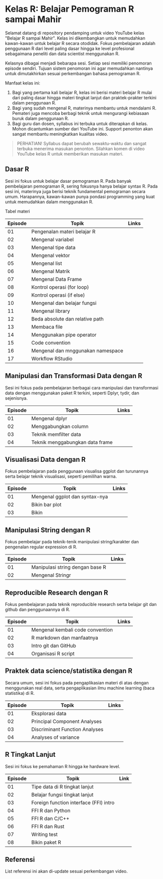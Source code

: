 # Kelas R: Belajar Pemograman R sampai Mahir

Selamat datang di repository pendamping untuk video YouTube kelas "Belajar R sampai Mahir". Kelas ini dikembangkan untuk memudahkan kawan-kawan untuk belajar R secara otodidak. Fokus pembelajaran adalah penggunaan R dari level paling dasar hingga ke level profesional sebagaimana peneliti dan data scientist menggunakan R.

Kelasnya dibagai menjadi bebarapa sesi. Setiap sesi memiliki penomoran episode sendiri. Tujuan sistem penomoran ini agar memudahkan nantinya untuk dimutakhirkan sesuai perkembangan bahasa pemograman R.

Manfaat kelas ini:

1. Bagi yang pertama kali belajar R, kelas ini berisi materi belajar R mulai dari paling dasar hingga materi tingkat lanjut dan praktek-prakter terkini dalam penggunaan R.
2. Bagi yang sudah mengenal R, materinya membantu untuk mendalami R. Pemateri juga mencoba berbagi teknik untuk mengurangi kebiasaan buruk dalam penggunaan R.
3. Bagi guru dan dosen, syllabus ini terbuka untuk diterapkan di kelas. Mohon dicantumkan sumber dari YouTube ini. Support penonton akan sangat membantu meningkatkan kualitas video.

>PERHATIAN! Syllabus dapat berubah sewaktu-waktu dan sangat terbuka menerima masukan penonton. Silahkan komen di video YouTube kelas R untuk memberikan masukan materi.

## Dasar R

Sesi ini fokus untuk belajar dasar pemograman R. Pada banyak pembelajaran pemograman R, sering fokusnya hanya belajar syntax R. Pada sesi ini, materinya juga berisi teknik fundamental pemograman secara umum. Harapannya, kawan-kawan punya pondasi programming yang kuat untuk memudahkan dalam menggunakan R.

Tabel materi

| Episode | Topik                             | Links |
| ------- | --------------------------------- | ----- |
| 01      | Pengenalan materi belajar R       |       |
| 02      | Mengenal variabel                 |       |
| 03      | Mengenal tipe data                |       |
| 04      | Mengenal vektor                   |       |
| 05      | Mengenal list                     |       |
| 06      | Mengenal Matrik                   |       |
| 07      | Mengenal Data Frame               |       |
| 08      | Kontrol operasi (for loop)        |       |
| 09      | Kontrol operasi (if else)         |       |
| 10      | Mengenal dan belajar fungsi       |       |
| 11      | Mengenal library                  |       |
| 12      | Beda absolute dan relative path   |       |
| 13      | Membaca file                      |       |
| 14      | Menggunakan pipe operator         |       |
| 15      | Code convention                   |       |
| 16      | Mengenal dan mnggunakan namespace |       |
| 17      | Workflow RStudio                  |       |

## Manipulasi dan Transformasi Data dengan R

Sesi ini fokus pada pembelajaran berbagai cara manipulasi dan transformasi data dengan menggunakan paket R terkini, seperti Dplyr, tydir, dan sejenisnya.

| Episode | Topik                           | Links |
| ------- | ------------------------------- | ----- |
| 01      | Mengenal dplyr                  |       |
| 02      | Menggabungkan column            |       |
| 03      | Teknik memfilter data           |       |
| 04      | Teknik menggabungkan data frame |       |

## Visualisasi Data dengan R

Fokus pembelajaran pada penggunaan visualisa ggplot dan turunannya serta belajar teknik visualisasi, seperti pemilihan warna.

| Episode | Topik                          | Links |
| ------- | ------------------------------ | ----- |
| 01      | Mengenal ggplot dan syntax-nya |       |
| 02      | Bikin bar plot                 |       |
| 03      | Bikin                          |       |

## Manipulasi String dengan R

Fokus pembelajar pada teknik-tenik manipulasi string/karakter dan pengenalan regular expression di R.

| Episode | Topik                           | Links |
| ------- | ------------------------------- | ----- |
| 01      | Manipulasi string dengan base R |       |
| 02      | Mengenal Stringr                |       |

## Reproducible Research dengan R

Fokus pembelajaran pada teknik reproducible research serta belajar git dan github dan penggunaannya di R.

| Episode | Topik                            | Links |
| ------- | -------------------------------- | ----- |
| 01      | Mengenal kembali code convention |       |
| 02      | R markdown dan manfaatnya        |       |
| 03      | Intro git dan GitHub             |       |
| 04      | Organisasi R script              |       |

## Praktek data science/statistika dengan R

Secara umum, sesi ini fokus pada pengaplikasian materi di atas dengan menggunakan real data, serta pengaplikasian ilmu machine learning (baca statistika) di R.

| Episode | Topik                          | Links |
| ------- | ------------------------------ | ----- |
| 01      | Eksplorasi data                |       |
| 02      | Principal Component Analyses   |       |
| 03      | Discriminant Function Analyses |       |
| 04      | Analyses of variance           |       |

## R Tingkat Lanjut

Sesi ini fokus ke pemahaman R hingga ke hardware level.

| Episode | Topik                                  | Link |
| ------- | -------------------------------------- | ---- |
| 01      | Tipe data di R tingkat lanjut          |      |
| 02      | Belajar fungsi tingkat lanjut          |      |
| 03      | Foreign function interface (FFI) intro |      |
| 04      | FFI R dan Python                       |      |
| 05      | FFI R dan C/C++                        |      |
| 06      | FFI R dan Rust                         |      |
| 07      | Writing test                           |      |
| 08      | Bikin paket R                          |      |

## Referensi

List referensi ini akan di-update sesuai perkembangan video.
